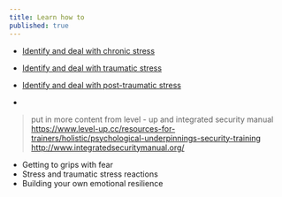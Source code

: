 ```yaml
---
title: Learn how to
published: true
---
```

- [Identify and deal with chronic stress](en/topics/understand-2-security/2-your-well-being/3-1-learn.md)
- [Identify and deal with traumatic stress](en/topics/understand-2-security/2-your-well-being/3-4-learn.md)
- [Identify and deal with post-traumatic stress](en/topics/understand-2-security/2-your-well-being/3-7-learn.md)

-  

> put in more content from level - up and integrated security manual
https://www.level-up.cc/resources-for-trainers/holistic/psychological-underpinnings-security-training
http://www.integratedsecuritymanual.org/

- Getting to grips with fear
- Stress and traumatic stress reactions
- Building your own emotional resilience
